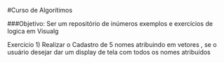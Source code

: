 #Curso de Algorítimos

###Objetivo: Ser um repositório de inúmeros exemplos e exercícios de logica em Visualg

Exercicio 1) Realizar o Cadastro de 5 nomes atribuindo em vetores , se o usuário desejar dar um display de tela com todos os nomes atribuídos 









